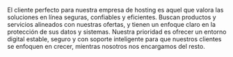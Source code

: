 El cliente perfecto para nuestra empresa de hosting es aquel que valora las soluciones en línea seguras, confiables y eficientes. Buscan productos y servicios alineados con nuestras ofertas, y tienen un enfoque claro en la protección de sus datos y sistemas.
Nuestra prioridad es ofrecer un entorno digital estable, seguro y con soporte inteligente para que nuestros clientes se enfoquen en crecer, mientras nosotros nos encargamos del resto.
